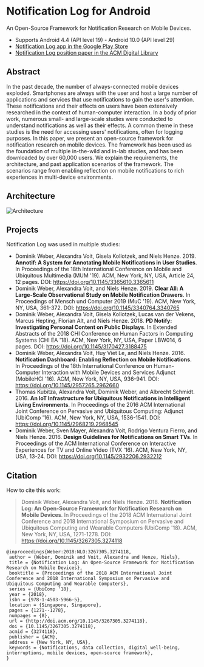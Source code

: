 # Notification Log for Android

An Open-Source Framework for Notification Research on Mobile Devices.

* Supports Android 4.4 (API level 19) - Android 10.0 (API level 29)
* [Notification Log app in the Google Play Store](https://play.google.com/store/apps/details?id=org.hcilab.projects.nlog)
* [Notification Log position paper in the ACM Digital Library](https://dl.acm.org/citation.cfm?doid=3267305.3274118)

## Abstract

In the past decade, the number of always-connected mobile devices exploded. Smartphones are always with the user and host a large number of applications and services that use notifications to gain the user's attention. These notifications and their effects on users have been extensively researched in the context of human-computer interaction. In a body of prior work, numerous small- and large-scale studies were conducted to understand notifications as well as their effects. A common theme in these studies is the need for accessing users' notifications, often for logging purposes. In this paper, we present an open-source framework for notification research on mobile devices. The framework has been used as the foundation of multiple in-the-wild and in-lab studies, and has been downloaded by over 60,000 users. We explain the requirements, the architecture, and past application scenarios of the framework. The scenarios range from enabling reflection on mobile notifications to rich experiences in multi-device environments.

## Architecture

![Architecture](images/architecture.png)

## Projects

Notification Log was used in multiple studies:

* Dominik Weber, Alexandra Voit, Gisela Kollotzek, and Niels Henze. 2019. **Annotif: A System for Annotating Mobile Notifications in User Studies**. In Proceedings of the 18th International Conference on Mobile and Ubiquitous Multimedia (MUM '19). ACM, New York, NY, USA, Article 24, 12 pages. DOI: https://doi.org/10.1145/3365610.3365611
* Dominik Weber, Alexandra Voit, and Niels Henze. 2019. **Clear All: A Large-Scale Observational Study on Mobile Notification Drawers**. In Proceedings of Mensch und Computer 2019 (MuC '19). ACM, New York, NY, USA, 361-372. DOI: https://doi.org/10.1145/3340764.3340765
* Dominik Weber, Alexandra Voit, Gisela Kollotzek, Lucas van der Vekens, Marcus Hepting, Florian Alt, and Niels Henze. 2018. **PD Notify: Investigating Personal Content on Public Displays**. In Extended Abstracts of the 2018 CHI Conference on Human Factors in Computing Systems (CHI EA '18). ACM, New York, NY, USA, Paper LBW014, 6 pages. DOI: https://doi.org/10.1145/3170427.3188475
* Dominik Weber, Alexandra Voit, Huy Viet Le, and Niels Henze. 2016. **Notification Dashboard: Enabling Reflection on Mobile Notifications**. In Proceedings of the 18th International Conference on Human-Computer Interaction with Mobile Devices and Services Adjunct (MobileHCI '16). ACM, New York, NY, USA, 936-941. DOI: https://doi.org/10.1145/2957265.2962660
* Thomas Kubitza, Alexandra Voit, Dominik Weber, and Albrecht Schmidt. 2016. **An IoT Infrastructure for Ubiquitous Notifications in Intelligent Living Environments**. In Proceedings of the 2016 ACM International Joint Conference on Pervasive and Ubiquitous Computing: Adjunct (UbiComp '16). ACM, New York, NY, USA, 1536-1541. DOI: https://doi.org/10.1145/2968219.2968545 
* Dominik Weber, Sven Mayer, Alexandra Voit, Rodrigo Ventura Fierro, and Niels Henze. 2016. **Design Guidelines for Notifications on Smart TVs**. In Proceedings of the ACM International Conference on Interactive Experiences for TV and Online Video (TVX '16). ACM, New York, NY, USA, 13-24. DOI: https://doi.org/10.1145/2932206.2932212

## Citation

How to cite this work:

> Dominik Weber, Alexandra Voit, and Niels Henze. 2018. **Notification Log: An Open-Source Framework for Notification Research on Mobile Devices**. In Proceedings of the 2018 ACM International Joint Conference and 2018 International Symposium on Pervasive and Ubiquitous Computing and Wearable Computers (UbiComp '18). ACM, New York, NY, USA, 1271-1278. DOI: https://doi.org/10.1145/3267305.3274118 

```text
@inproceedings{Weber:2018:NLO:3267305.3274118,
 author = {Weber, Dominik and Voit, Alexandra and Henze, Niels},
 title = {Notification Log: An Open-Source Framework for Notification Research on Mobile Devices},
 booktitle = {Proceedings of the 2018 ACM International Joint Conference and 2018 International Symposium on Pervasive and Ubiquitous Computing and Wearable Computers},
 series = {UbiComp '18},
 year = {2018},
 isbn = {978-1-4503-5966-5},
 location = {Singapore, Singapore},
 pages = {1271--1278},
 numpages = {8},
 url = {http://doi.acm.org/10.1145/3267305.3274118},
 doi = {10.1145/3267305.3274118},
 acmid = {3274118},
 publisher = {ACM},
 address = {New York, NY, USA},
 keywords = {Notifications, data collection, digital well-being, interruptions, mobile devices, open-source framework},
}
```
